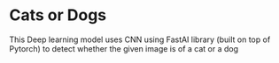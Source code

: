 # Cats or Dogs
This Deep learning model uses CNN using FastAI library (built on top of Pytorch) to detect whether the given image is of a cat or a dog
